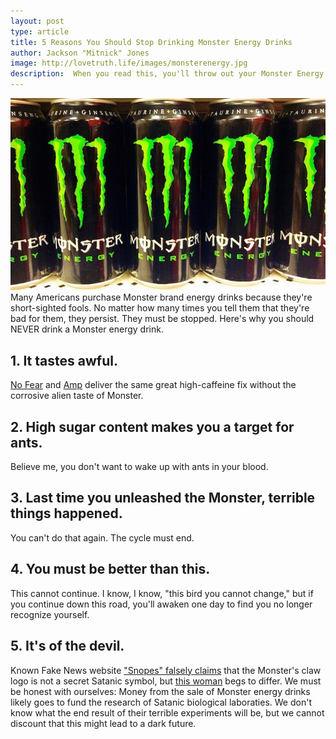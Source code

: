 ```yaml
---
layout: post
type: article
title: 5 Reasons You Should Stop Drinking Monster Energy Drinks
author: Jackson "Mitnick" Jones
image: http://lovetruth.life/images/monsterenergy.jpg
description:  When you read this, you'll throw out your Monster Energy Drinks immediately!
---
```

![](/images/monsterenergy.jpg)
Many Americans purchase Monster brand energy drinks because they're short-sighted fools.  No matter how many times you tell them that they're bad for them, they persist.  They must be stopped.  Here's why you should NEVER drink a Monster energy drink.

## 1. It tastes awful. 

[No Fear](http://amzn.to/2htD5jD) and [Amp](http://amzn.to/2ywHWn5) deliver the same great high-caffeine fix without the corrosive alien taste of Monster. 

## 2. High sugar content makes you a target for ants. 

Believe me, you don't want to wake up with ants in your blood. 

## 3. Last time you unleashed the Monster, terrible things happened. 

You can't do that again. The cycle must end. 

<script src="//z-na.amazon-adsystem.com/widgets/onejs?MarketPlace=US&adInstanceId=1c80b1da-338c-4501-93b3-b0551e033705"></script>

## 4. You must be better than this. 

This cannot continue.  I know, I know, "this bird you cannot change," but if you continue down this road, you'll awaken one day to find you no longer recognize yourself.

## 5. It's of the devil.

Known Fake News website ["Snopes" falsely claims](https://www.snopes.com/politics/business/monster666.asp) that the Monster's claw logo is not a secret Satanic symbol, but [this woman](https://youtu.be/bntfUA6TmLs) begs to differ.  We must be honest with ourselves:  Money from the sale of Monster energy drinks likely goes to fund the research of Satanic biological laboraties.  We don't know what the end result of their terrible experiments will be, but we cannot discount that this might lead to a dark future.
